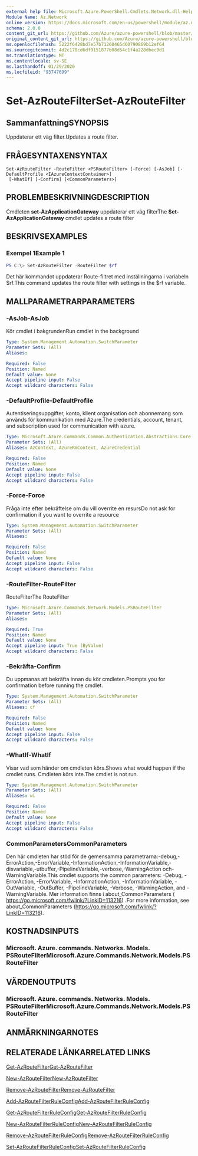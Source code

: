 ```yaml
---
external help file: Microsoft.Azure.PowerShell.Cmdlets.Network.dll-Help.xml
Module Name: Az.Network
online version: https://docs.microsoft.com/en-us/powershell/module/az.network/set-azroutefilter
schema: 2.0.0
content_git_url: https://github.com/Azure/azure-powershell/blob/master/src/Network/Network/help/Set-AzRouteFilter.md
original_content_git_url: https://github.com/Azure/azure-powershell/blob/master/src/Network/Network/help/Set-AzRouteFilter.md
ms.openlocfilehash: 5222f6428bd7e57b71268465d60790869b12ef64
ms.sourcegitcommit: 4d2c178cd6df9151877b08d54c1f4a228dbec9d1
ms.translationtype: MT
ms.contentlocale: sv-SE
ms.lasthandoff: 01/29/2020
ms.locfileid: "93747699"
---
```

# <span data-ttu-id="bb7e5-101">Set-AzRouteFilter</span><span class="sxs-lookup"><span data-stu-id="bb7e5-101">Set-AzRouteFilter</span></span>

## <span data-ttu-id="bb7e5-102">Sammanfattning</span><span class="sxs-lookup"><span data-stu-id="bb7e5-102">SYNOPSIS</span></span>
<span data-ttu-id="bb7e5-103">Uppdaterar ett väg filter.</span><span class="sxs-lookup"><span data-stu-id="bb7e5-103">Updates a route filter.</span></span>

## <span data-ttu-id="bb7e5-104">FRÅGESYNTAXEN</span><span class="sxs-lookup"><span data-stu-id="bb7e5-104">SYNTAX</span></span>

```
Set-AzRouteFilter -RouteFilter <PSRouteFilter> [-Force] [-AsJob] [-DefaultProfile <IAzureContextContainer>]
 [-WhatIf] [-Confirm] [<CommonParameters>]
```

## <span data-ttu-id="bb7e5-105">PROBLEMBESKRIVNING</span><span class="sxs-lookup"><span data-stu-id="bb7e5-105">DESCRIPTION</span></span>
<span data-ttu-id="bb7e5-106">Cmdleten **set-AzApplicationGateway** uppdaterar ett väg filter</span><span class="sxs-lookup"><span data-stu-id="bb7e5-106">The **Set-AzApplicationGateway** cmdlet updates a route filter</span></span>

## <span data-ttu-id="bb7e5-107">BESKRIVS</span><span class="sxs-lookup"><span data-stu-id="bb7e5-107">EXAMPLES</span></span>

### <span data-ttu-id="bb7e5-108">Exempel 1</span><span class="sxs-lookup"><span data-stu-id="bb7e5-108">Example 1</span></span>
```powershell
PS C:\> Set-AzRouteFilter -RouteFilter $rf
```

<span data-ttu-id="bb7e5-109">Det här kommandot uppdaterar Route-filtret med inställningarna i variabeln $rf.</span><span class="sxs-lookup"><span data-stu-id="bb7e5-109">This command updates the route filter with settings in the $rf variable.</span></span>

## <span data-ttu-id="bb7e5-110">MALLPARAMETRAR</span><span class="sxs-lookup"><span data-stu-id="bb7e5-110">PARAMETERS</span></span>

### <span data-ttu-id="bb7e5-111">-AsJob</span><span class="sxs-lookup"><span data-stu-id="bb7e5-111">-AsJob</span></span>
<span data-ttu-id="bb7e5-112">Kör cmdlet i bakgrunden</span><span class="sxs-lookup"><span data-stu-id="bb7e5-112">Run cmdlet in the background</span></span>

```yaml
Type: System.Management.Automation.SwitchParameter
Parameter Sets: (All)
Aliases:

Required: False
Position: Named
Default value: None
Accept pipeline input: False
Accept wildcard characters: False
```

### <span data-ttu-id="bb7e5-113">-DefaultProfile</span><span class="sxs-lookup"><span data-stu-id="bb7e5-113">-DefaultProfile</span></span>
<span data-ttu-id="bb7e5-114">Autentiseringsuppgifter, konto, klient organisation och abonnemang som används för kommunikation med Azure.</span><span class="sxs-lookup"><span data-stu-id="bb7e5-114">The credentials, account, tenant, and subscription used for communication with azure.</span></span>

```yaml
Type: Microsoft.Azure.Commands.Common.Authentication.Abstractions.Core.IAzureContextContainer
Parameter Sets: (All)
Aliases: AzContext, AzureRmContext, AzureCredential

Required: False
Position: Named
Default value: None
Accept pipeline input: False
Accept wildcard characters: False
```

### <span data-ttu-id="bb7e5-115">-Force</span><span class="sxs-lookup"><span data-stu-id="bb7e5-115">-Force</span></span>
<span data-ttu-id="bb7e5-116">Fråga inte efter bekräftelse om du vill overrite en resurs</span><span class="sxs-lookup"><span data-stu-id="bb7e5-116">Do not ask for confirmation if you want to overrite a resource</span></span>

```yaml
Type: System.Management.Automation.SwitchParameter
Parameter Sets: (All)
Aliases:

Required: False
Position: Named
Default value: None
Accept pipeline input: False
Accept wildcard characters: False
```

### <span data-ttu-id="bb7e5-117">-RouteFilter</span><span class="sxs-lookup"><span data-stu-id="bb7e5-117">-RouteFilter</span></span>
<span data-ttu-id="bb7e5-118">RouteFilter</span><span class="sxs-lookup"><span data-stu-id="bb7e5-118">The RouteFilter</span></span>

```yaml
Type: Microsoft.Azure.Commands.Network.Models.PSRouteFilter
Parameter Sets: (All)
Aliases:

Required: True
Position: Named
Default value: None
Accept pipeline input: True (ByValue)
Accept wildcard characters: False
```

### <span data-ttu-id="bb7e5-119">-Bekräfta</span><span class="sxs-lookup"><span data-stu-id="bb7e5-119">-Confirm</span></span>
<span data-ttu-id="bb7e5-120">Du uppmanas att bekräfta innan du kör cmdleten.</span><span class="sxs-lookup"><span data-stu-id="bb7e5-120">Prompts you for confirmation before running the cmdlet.</span></span>

```yaml
Type: System.Management.Automation.SwitchParameter
Parameter Sets: (All)
Aliases: cf

Required: False
Position: Named
Default value: None
Accept pipeline input: False
Accept wildcard characters: False
```

### <span data-ttu-id="bb7e5-121">-WhatIf</span><span class="sxs-lookup"><span data-stu-id="bb7e5-121">-WhatIf</span></span>
<span data-ttu-id="bb7e5-122">Visar vad som händer om cmdleten körs.</span><span class="sxs-lookup"><span data-stu-id="bb7e5-122">Shows what would happen if the cmdlet runs.</span></span> <span data-ttu-id="bb7e5-123">Cmdleten körs inte.</span><span class="sxs-lookup"><span data-stu-id="bb7e5-123">The cmdlet is not run.</span></span>

```yaml
Type: System.Management.Automation.SwitchParameter
Parameter Sets: (All)
Aliases: wi

Required: False
Position: Named
Default value: None
Accept pipeline input: False
Accept wildcard characters: False
```

### <span data-ttu-id="bb7e5-124">CommonParameters</span><span class="sxs-lookup"><span data-stu-id="bb7e5-124">CommonParameters</span></span>
<span data-ttu-id="bb7e5-125">Den här cmdleten har stöd för de gemensamma parametrarna:-debug,-ErrorAction,-ErrorVariable,-InformationAction,-InformationVariable,-disvariable,-utbuffer,-PipelineVariable,-verbose,-WarningAction och-WarningVariable.</span><span class="sxs-lookup"><span data-stu-id="bb7e5-125">This cmdlet supports the common parameters: -Debug, -ErrorAction, -ErrorVariable, -InformationAction, -InformationVariable, -OutVariable, -OutBuffer, -PipelineVariable, -Verbose, -WarningAction, and -WarningVariable.</span></span> <span data-ttu-id="bb7e5-126">Mer information finns i about_CommonParameters ( https://go.microsoft.com/fwlink/?LinkID=113216) .</span><span class="sxs-lookup"><span data-stu-id="bb7e5-126">For more information, see about_CommonParameters (https://go.microsoft.com/fwlink/?LinkID=113216).</span></span>

## <span data-ttu-id="bb7e5-127">KOSTNADS</span><span class="sxs-lookup"><span data-stu-id="bb7e5-127">INPUTS</span></span>

### <span data-ttu-id="bb7e5-128">Microsoft. Azure. commands. Networks. Models. PSRouteFilter</span><span class="sxs-lookup"><span data-stu-id="bb7e5-128">Microsoft.Azure.Commands.Network.Models.PSRouteFilter</span></span>

## <span data-ttu-id="bb7e5-129">VÄRDEN</span><span class="sxs-lookup"><span data-stu-id="bb7e5-129">OUTPUTS</span></span>

### <span data-ttu-id="bb7e5-130">Microsoft. Azure. commands. Networks. Models. PSRouteFilter</span><span class="sxs-lookup"><span data-stu-id="bb7e5-130">Microsoft.Azure.Commands.Network.Models.PSRouteFilter</span></span>

## <span data-ttu-id="bb7e5-131">ANMÄRKNINGAR</span><span class="sxs-lookup"><span data-stu-id="bb7e5-131">NOTES</span></span>

## <span data-ttu-id="bb7e5-132">RELATERADE LÄNKAR</span><span class="sxs-lookup"><span data-stu-id="bb7e5-132">RELATED LINKS</span></span>

[<span data-ttu-id="bb7e5-133">Get-AzRouteFilter</span><span class="sxs-lookup"><span data-stu-id="bb7e5-133">Get-AzRouteFilter</span></span>](./Get-AzRouteFilter.md)

[<span data-ttu-id="bb7e5-134">New-AzRouteFilter</span><span class="sxs-lookup"><span data-stu-id="bb7e5-134">New-AzRouteFilter</span></span>](./New-AzRouteFilter.md)

[<span data-ttu-id="bb7e5-135">Remove-AzRouteFilter</span><span class="sxs-lookup"><span data-stu-id="bb7e5-135">Remove-AzRouteFilter</span></span>](./Remove-AzRouteFilter.md)

[<span data-ttu-id="bb7e5-136">Add-AzRouteFilterRuleConfig</span><span class="sxs-lookup"><span data-stu-id="bb7e5-136">Add-AzRouteFilterRuleConfig</span></span>](./Add-AzRouteFilterRuleConfig.md)

[<span data-ttu-id="bb7e5-137">Get-AzRouteFilterRuleConfig</span><span class="sxs-lookup"><span data-stu-id="bb7e5-137">Get-AzRouteFilterRuleConfig</span></span>](./Get-AzRouteFilterRuleConfig.md)

[<span data-ttu-id="bb7e5-138">New-AzRouteFilterRuleConfig</span><span class="sxs-lookup"><span data-stu-id="bb7e5-138">New-AzRouteFilterRuleConfig</span></span>](./New-AzRouteFilterRuleConfig.md)

[<span data-ttu-id="bb7e5-139">Remove-AzRouteFilterRuleConfig</span><span class="sxs-lookup"><span data-stu-id="bb7e5-139">Remove-AzRouteFilterRuleConfig</span></span>](./Remove-AzRouteFilterRuleConfig.md)

[<span data-ttu-id="bb7e5-140">Set-AzRouteFilterRuleConfig</span><span class="sxs-lookup"><span data-stu-id="bb7e5-140">Set-AzRouteFilterRuleConfig</span></span>](./Set-AzRouteFilterRuleConfig.md)
